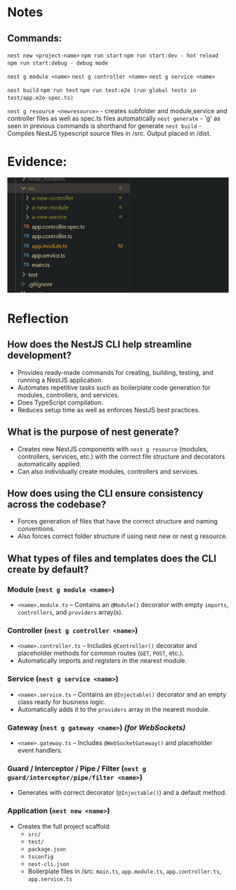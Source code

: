 # **Notes**

## Commands:

`nest new <project-name>`
`npm run start`
`npm run start:dev - hot reload`
`npm run start:debug - debug mode`

`nest g module <name>`
`nest g controller <name>`
`nest g service <name>`

`nest build`
`npm run test`
`npm run test:e2e (run global tests in test/app.e2e-spec.ts)`

`nest g resource <newresource>` - creates subfolder and module,service and controller files as well as spec.ts files automatically
`nest generate` - 'g' as seen in previous commands is shorthand for generate
`nest build` - Compiles NestJS typescript source files in /src. Output placed in /dist.

# Evidence:

![alt text](image-2.png)

# **Reflection**

## How does the NestJS CLI help streamline development?

- Provides ready-made commands for creating, building, testing, and running a NestJS application.
- Automates repetitive tasks such as boilerplate code generation for modules, controllers, and services.
- Does TypeScript compilation.
- Reduces setup time as well as enforces NestJS best practices.

## What is the purpose of nest generate?

- Creates new NestJS components with `nest g resource` (modules, controllers, services, etc.) with the correct file structure and decorators automatically applied.
- Can also individually create modules, controllers and services.

## How does using the CLI ensure consistency across the codebase?

- Forces generation of files that have the correct structure and naming conventions.
- Also forces correct folder structure if using nest new or nest g resource.

## What types of files and templates does the CLI create by default?

### Module (`nest g module <name>`)

- `<name>.module.ts` – Contains an `@Module()` decorator with empty `imports`, `controllers`, and `providers` array(s).

### Controller (`nest g controller <name>`)

- `<name>.controller.ts` – Includes `@Controller()` decorator and placeholder methods for common routes (`GET`, `POST`, etc.).
- Automatically imports and registers in the nearest module.

### Service (`nest g service <name>`)

- `<name>.service.ts` – Contains an `@Injectable()` decorator and an empty class ready for business logic.
- Automatically adds it to the `providers` array in the nearest module.

### Gateway (`nest g gateway <name>`) _(for WebSockets)_

- `<name>.gateway.ts` – Includes `@WebSocketGateway()` and placeholder event handlers.

### Guard / Interceptor / Pipe / Filter (`nest g guard/interceptor/pipe/filter <name>`)

- Generates with correct decorator (`@Injectable()`) and a default method.

### Application (`nest new <name>`)

- Creates the full project scaffold:
  - `src/`
  - `test/`
  - `package.json`
  - `tsconfig`
  - `nest-cli.json`
  - Boilerplate files in /src: `main.ts`, `app.module.ts`, `app.controller.ts`, `app.service.ts`
